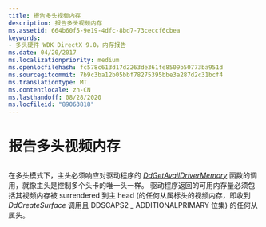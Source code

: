 ```yaml
---
title: 报告多头视频内存
description: 报告多头视频内存
ms.assetid: 664b60f5-9e19-4dfc-8bd7-73ceccf6cbea
keywords:
- 多头硬件 WDK DirectX 9.0，内存报告
ms.date: 04/20/2017
ms.localizationpriority: medium
ms.openlocfilehash: fc578c613d17d2263de361fe8509b50773ba951d
ms.sourcegitcommit: 7b9c3ba12b05bbf78275395bbe3a287d2c31bcf4
ms.translationtype: MT
ms.contentlocale: zh-CN
ms.lasthandoff: 08/28/2020
ms.locfileid: "89063818"
---
```

# <a name="reporting-multiple-head-video-memory"></a>报告多头视频内存


## <span id="ddk_reporting_multiple_head_video_memory_gg"></span><span id="DDK_REPORTING_MULTIPLE_HEAD_VIDEO_MEMORY_GG"></span>


在多头模式下，主头必须响应对驱动程序的 [*DdGetAvailDriverMemory*](/windows/desktop/api/ddrawint/nc-ddrawint-pdd_getavaildrivermemory) 函数的调用，就像主头是控制多个头卡的唯一头一样。 驱动程序返回的可用内存量必须包括其视频内存被 surrendered 到主 head (的任何从属标头的视频内存，即收到 *DdCreateSurface* 调用且 DDSCAPS2 \_ ADDITIONALPRIMARY 位集) 的任何从属头。

 

